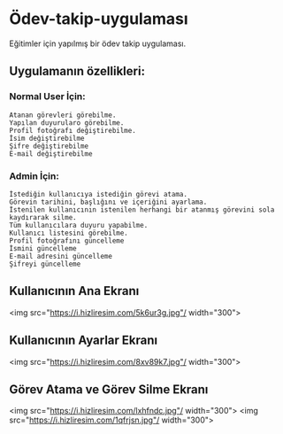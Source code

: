 # Ödev-takip-uygulaması
Eğitimler için yapılmış bir ödev takip uygulaması.

## Uygulamanın özellikleri:
### Normal User İçin:​

    Atanan görevleri görebilme.​
    Yapılan duyurularo görebilme.​
    Profil fotoğrafı değiştirebilme.​
    İsim değiştirebilme​
    Şifre değiştirebilme​
    E-mail değiştirebilme​

### Admin İçin:​

    İstediğin kullanıcıya istediğin görevi atama.​
    Görevin tarihini, başlığını ve içeriğini ayarlama.​
    İstenilen kullanıcının istenilen herhangi bir atanmış görevini sola kaydırarak silme.​
    Tüm kullanıcılara duyuru yapabilme.​
    Kullanıcı listesini görebilme.​
    Profil fotoğrafını güncelleme​
    İsmini güncelleme​
    E-mail adresini güncelleme​
    Şifreyi güncelleme​

## Kullanıcının Ana Ekranı 
<img src="https://i.hizliresim.com/5k6ur3g.jpg"/ width="300">
  ## Kullanıcının Ayarlar Ekranı 
<img src="https://i.hizliresim.com/8xv89k7.jpg"/ width="300">
  ## Görev Atama ve Görev Silme Ekranı 
<img src="https://i.hizliresim.com/lxhfndc.jpg"/ width="300">
<img src="https://i.hizliresim.com/1qfrjsn.jpg"/ width="300">


